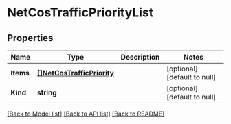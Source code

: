 # NetCosTrafficPriorityList

## Properties
Name | Type | Description | Notes
------------ | ------------- | ------------- | -------------
**Items** | [**[]NetCosTrafficPriority**](net_cos_trafficPriority.md) |  | [optional] [default to null]
**Kind** | **string** |  | [optional] [default to null]

[[Back to Model list]](../README.md#documentation-for-models) [[Back to API list]](../README.md#documentation-for-api-endpoints) [[Back to README]](../README.md)


